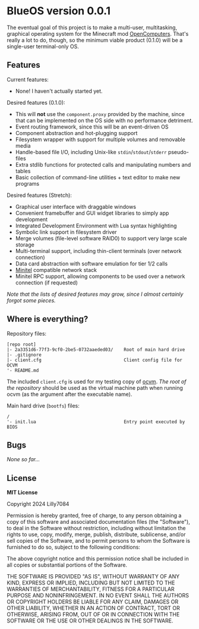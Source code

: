 # BlueOS version 0.0.1

The eventual goal of this project is to make a multi-user, multitasking, graphical operating system for the Minecraft mod [OpenComputers](https://github.com/MightyPirates/OpenComputers). That's really a lot to do, though, so the minimum viable product (0.1.0) will be a single-user terminal-only OS.

## Features

Current features:
  - None! I haven't actually started yet.

Desired features (0.1.0):
  - This will **not** use the `component.proxy` provided by the machine, since that can be implemented on the OS side with no performance detriment.
  - Event routing framework, since this will be an event-driven OS
  - Component abstraction and hot-plugging support
  - Filesystem wrapper with support for multiple volumes and removable media
  - Handle-based file I/O, including Unix-like `stdin`/`stdout`/`stderr` pseudo-files
  - Extra stdlib functions for protected calls and manipulating numbers and tables
  - Basic collection of command-line utilities + text editor to make new programs

Desired features (Stretch):
  - Graphical user interface with draggable windows
  - Convenient framebuffer and GUI widget libraries to simply app development
  - Integrated Development Environment with Lua syntax highlighting
  - Symbolic link support in filesystem driver
  - Merge volumes (file-level software RAID0) to support very large scale storage
  - Multi-terminal support, including thin-client terminals (over network connection)
  - Data card abstraction with software emulation for tier 1/2 calls
  - [Minitel](https://github.com/ShadowKatStudios/OC-Minitel) compatible network stack
  - Minitel RPC support, allowing components to be used over a network connection (if requested)

_Note that the lists of desired features may grow, since I almost certainly forgot some pieces._

## Where is everything?

Repository files:
```
[repo root]
|- 2a3351d6-77f3-9cf0-2be5-0732aaeded03/    Root of main hard drive
|- .gitignore
|- client.cfg                               Client config file for OCVM
'- README.md
```

The included `client.cfg` is used for my testing copy of [ocvm](https://github.com/payonel/ocvm). _The root of the repository_ should be used as the virtual machine path when running ocvm (as the argument after the executable name).

Main hard drive (`bootfs`) files:
```
/
'- init.lua                                 Entry point executed by BIOS
```

## Bugs

_None so far..._

## License
**MIT License**

Copyright 2024 Lilly7084

Permission is hereby granted, free of charge, to any person obtaining a copy of this software and associated documentation files (the "Software"), to deal in the Software without restriction, including without limitation the rights to use, copy, modify, merge, publish, distribute, sublicense, and/or sell copies of the Software, and to permit persons to whom the Software is furnished to do so, subject to the following conditions:

The above copyright notice and this permission notice shall be included in all copies or substantial portions of the Software.

THE SOFTWARE IS PROVIDED "AS IS", WITHOUT WARRANTY OF ANY KIND, EXPRESS OR IMPLIED, INCLUDING BUT NOT LIMITED TO THE WARRANTIES OF MERCHANTABILITY, FITNESS FOR A PARTICULAR PURPOSE AND NONINFRINGEMENT. IN NO EVENT SHALL THE AUTHORS OR COPYRIGHT HOLDERS BE LIABLE FOR ANY CLAIM, DAMAGES OR OTHER LIABILITY, WHETHER IN AN ACTION OF CONTRACT, TORT OR OTHERWISE, ARISING FROM, OUT OF OR IN CONNECTION WITH THE SOFTWARE OR THE USE OR OTHER DEALINGS IN THE SOFTWARE.
